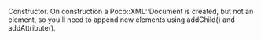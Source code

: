 Constructor. On construction a Poco::XML::Document is created, but not an element, so you'll need to append new elements using addChild() and addAttribute().
